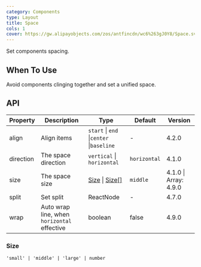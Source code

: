 ```yaml
---
category: Components
type: Layout
title: Space
cols: 1
cover: https://gw.alipayobjects.com/zos/antfincdn/wc6%263gJ0Y8/Space.svg
---
```


Set components spacing.

## When To Use

Avoid components clinging together and set a unified space.

## API

| Property | Description | Type | Default | Version |
| --- | --- | --- | --- | --- |
| align | Align items | `start` \| `end` \|`center` \|`baseline` | - | 4.2.0 |
| direction | The space direction | `vertical` \| `horizontal` | `horizontal` | 4.1.0 |
| size | The space size | [Size](#Size) \| [Size\[\]](#Size) | `middle` | 4.1.0 \| Array: 4.9.0 |
| split | Set split | ReactNode | - | 4.7.0 |
| wrap | Auto wrap line, when `horizontal` effective | boolean | false | 4.9.0 |

### Size

`'small' | 'middle' | 'large' | number`
